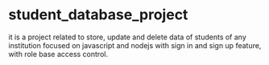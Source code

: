 # student_database_project
it is a project related to store, update and delete data of students of any institution focused on javascript and nodejs with sign in and sign up feature, with role base access control.

